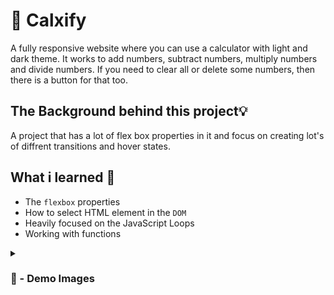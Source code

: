 # 🧮 Calxify
A fully responsive website where you can use a calculator with light and dark theme. It works to add numbers, subtract numbers, multiply numbers and divide numbers. If you need to clear all or delete some numbers, then there is a button for that too.


## The Background behind this project💡
A project that has a lot of flex box properties in it and focus on creating lot's of diffrent transitions and hover states.


## What i learned 🧠
- The `flexbox` properties
- How to select HTML element in the `DOM`
- Heavily focused on the JavaScript Loops
- Working with functions

<details>
<summary><h3> 📸 - Demo Images </h3></summary>
<img src="assets/images/light-theme.png"/>

#

<img src="assets/images/dark-theme.png"/>
</details>

